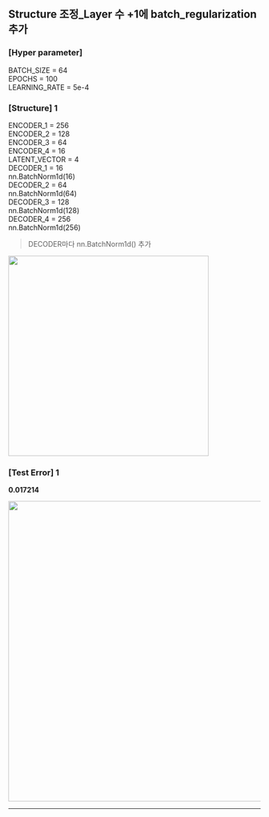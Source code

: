 ## Structure 조정_Layer 수 +1에 batch_regularization 추가

### [Hyper parameter]
BATCH_SIZE = 64 </br>
EPOCHS = 100 </br>
LEARNING_RATE = 5e-4 </br>

### [Structure] 1
ENCODER_1 = 256 </br>
ENCODER_2 = 128 </br>
ENCODER_3 = 64 </br>
ENCODER_4 = 16 </br>
LATENT_VECTOR = 4 </br>
DECODER_1 = 16 </br>
nn.BatchNorm1d(16) </br>
DECODER_2 = 64 </br>
nn.BatchNorm1d(64) </br>
DECODER_3 = 128 </br>
nn.BatchNorm1d(128) </br>
DECODER_4 = 256 </br>
nn.BatchNorm1d(256) </br>

> DECODER마다 nn.BatchNorm1d() 추가
<img src="https://github.com/park-sangeun/Advanced-ANN/assets/90459890/1aa32846-33e9-48c4-9bfb-8f2415a73f76" width = "400">

### [Test Error] 1
<b> 0.017214 </b>

<img src = "https://github.com/park-sangeun/Advanced-ANN/assets/90459890/070255ea-d185-4fa6-ab69-eb1dc03e0f64" width = "600">

---
